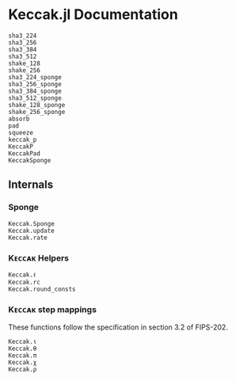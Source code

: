 # Keccak.jl Documentation

```@docs
sha3_224
sha3_256
sha3_384
sha3_512
shake_128
shake_256
sha3_224_sponge
sha3_256_sponge
sha3_384_sponge
sha3_512_sponge
shake_128_sponge
shake_256_sponge
absorb
pad
squeeze
keccak_p
KeccakP
KeccakPad
KeccakSponge
```

## Internals
### Sponge
```@docs
Keccak.Sponge
Keccak.update
Keccak.rate
```

### Kᴇᴄᴄᴀᴋ Helpers
```@docs
Keccak.ℓ
Keccak.rc
Keccak.round_consts
```
### Kᴇᴄᴄᴀᴋ step mappings
These functions follow the specification in section 3.2 of FIPS-202.
```@docs
Keccak.ι
Keccak.θ
Keccak.π
Keccak.χ
Keccak.ρ
```

